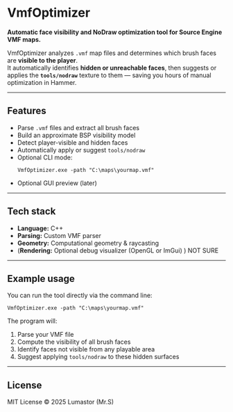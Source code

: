 # VmfOptimizer

**Automatic face visibility and NoDraw optimization tool for Source Engine VMF maps.**  

VmfOptimizer analyzes `.vmf` map files and determines which brush faces are **visible to the player**.  
It automatically identifies **hidden or unreachable faces**, then suggests or applies the **`tools/nodraw`** texture to them — saving you hours of manual optimization in Hammer.

---

## Features
- Parse `.vmf` files and extract all brush faces  
- Build an approximate BSP visibility model  
- Detect player-visible and hidden faces  
- Automatically apply or suggest `tools/nodraw`  
- Optional CLI mode:  
  ```batch
  VmfOptimizer.exe -path "C:\maps\yourmap.vmf"
  ```
- Optional GUI preview (later)

---

## Tech stack
- **Language:** C++  
- **Parsing:** Custom VMF parser  
- **Geometry:** Computational geometry & raycasting  
- (**Rendering:** Optional debug visualizer (OpenGL or ImGui)  ) NOT SURE

---

## Example usage

You can run the tool directly via the command line:

```batch
VmfOptimizer.exe -path "C:\maps\yourmap.vmf"
```

The program will:
1. Parse your VMF file  
2. Compute the visibility of all brush faces  
3. Identify faces not visible from any playable area  
4. Suggest applying `tools/nodraw` to these hidden surfaces  

---

## License
MIT License © 2025 Lumastor (Mr.S)
